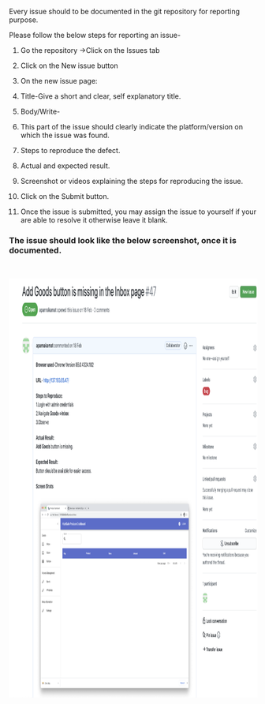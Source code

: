 Every issue should to be documented in the git repository for reporting purpose.

Please follow the below steps for reporting an issue-

1. Go the repository ->Click on the Issues tab
2. Click on the New issue button
3. On the new issue page:
      
 1. Title-Give a short and clear, self explanatory title.
 2. Body/Write- 
  1. This part of the issue should clearly indicate the platform/version on which the issue was found.
  2. Steps to reproduce the defect.
  3. Actual and expected result.
  4. Screenshot or videos explaining the steps for reproducing the issue.
 3. Click on the Submit button.
 4. Once the issue is submitted, you may assign the issue to yourself if your are able to resolve it otherwise leave it blank.

     
   ### The issue should look like the below screenshot, once it is documented.
   &nbsp;

   <img src="https://github.com/NutriSafe-DLT/nutrisafe/blob/documentation-cleanup-and-update/assets/images/Issue%20screenshot.png" alt="Issue"
	 title="Issue" width="900" height="850" />

 
